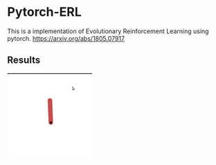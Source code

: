 # Pytorch-ERL
This is a implementation of Evolutionary Reinforcement Learning using pytorch.
https://arxiv.org/abs/1805.07917
## Results
![Pendulum-v0](https://github.com/lyp741/Pytorch-ERL/raw/master/pendulum.gif)
